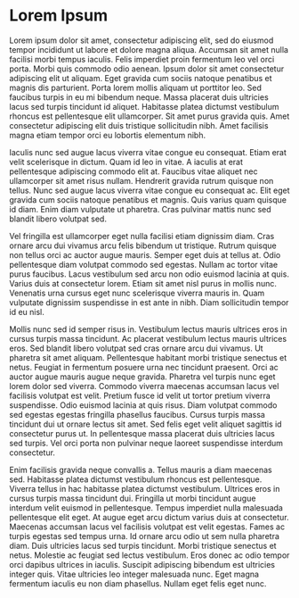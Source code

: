 # Lorem Ipsum

Lorem ipsum dolor sit amet, consectetur adipiscing elit, sed do eiusmod tempor incididunt ut labore et dolore magna aliqua. Accumsan sit amet nulla facilisi morbi tempus iaculis. Felis imperdiet proin fermentum leo vel orci porta. Morbi quis commodo odio aenean. Ipsum dolor sit amet consectetur adipiscing elit ut aliquam. Eget gravida cum sociis natoque penatibus et magnis dis parturient. Porta lorem mollis aliquam ut porttitor leo. Sed faucibus turpis in eu mi bibendum neque. Massa placerat duis ultricies lacus sed turpis tincidunt id aliquet. Habitasse platea dictumst vestibulum rhoncus est pellentesque elit ullamcorper. Sit amet purus gravida quis. Amet consectetur adipiscing elit duis tristique sollicitudin nibh. Amet facilisis magna etiam tempor orci eu lobortis elementum nibh.

Iaculis nunc sed augue lacus viverra vitae congue eu consequat. Etiam erat velit scelerisque in dictum. Quam id leo in vitae. A iaculis at erat pellentesque adipiscing commodo elit at. Faucibus vitae aliquet nec ullamcorper sit amet risus nullam. Hendrerit gravida rutrum quisque non tellus. Nunc sed augue lacus viverra vitae congue eu consequat ac. Elit eget gravida cum sociis natoque penatibus et magnis. Quis varius quam quisque id diam. Enim diam vulputate ut pharetra. Cras pulvinar mattis nunc sed blandit libero volutpat sed.

Vel fringilla est ullamcorper eget nulla facilisi etiam dignissim diam. Cras ornare arcu dui vivamus arcu felis bibendum ut tristique. Rutrum quisque non tellus orci ac auctor augue mauris. Semper eget duis at tellus at. Odio pellentesque diam volutpat commodo sed egestas. Nullam ac tortor vitae purus faucibus. Lacus vestibulum sed arcu non odio euismod lacinia at quis. Varius duis at consectetur lorem. Etiam sit amet nisl purus in mollis nunc. Venenatis urna cursus eget nunc scelerisque viverra mauris in. Quam vulputate dignissim suspendisse in est ante in nibh. Diam sollicitudin tempor id eu nisl.

Mollis nunc sed id semper risus in. Vestibulum lectus mauris ultrices eros in cursus turpis massa tincidunt. Ac placerat vestibulum lectus mauris ultrices eros. Sed blandit libero volutpat sed cras ornare arcu dui vivamus. Ut pharetra sit amet aliquam. Pellentesque habitant morbi tristique senectus et netus. Feugiat in fermentum posuere urna nec tincidunt praesent. Orci ac auctor augue mauris augue neque gravida. Pharetra vel turpis nunc eget lorem dolor sed viverra. Commodo viverra maecenas accumsan lacus vel facilisis volutpat est velit. Pretium fusce id velit ut tortor pretium viverra suspendisse. Odio euismod lacinia at quis risus. Diam volutpat commodo sed egestas egestas fringilla phasellus faucibus. Cursus turpis massa tincidunt dui ut ornare lectus sit amet. Sed felis eget velit aliquet sagittis id consectetur purus ut. In pellentesque massa placerat duis ultricies lacus sed turpis. Vel orci porta non pulvinar neque laoreet suspendisse interdum consectetur.

Enim facilisis gravida neque convallis a. Tellus mauris a diam maecenas sed. Habitasse platea dictumst vestibulum rhoncus est pellentesque. Viverra tellus in hac habitasse platea dictumst vestibulum. Ultrices eros in cursus turpis massa tincidunt dui. Fringilla ut morbi tincidunt augue interdum velit euismod in pellentesque. Tempus imperdiet nulla malesuada pellentesque elit eget. At augue eget arcu dictum varius duis at consectetur. Maecenas accumsan lacus vel facilisis volutpat est velit egestas. Fames ac turpis egestas sed tempus urna. Id ornare arcu odio ut sem nulla pharetra diam. Duis ultricies lacus sed turpis tincidunt. Morbi tristique senectus et netus. Molestie ac feugiat sed lectus vestibulum. Eros donec ac odio tempor orci dapibus ultrices in iaculis. Suscipit adipiscing bibendum est ultricies integer quis. Vitae ultricies leo integer malesuada nunc. Eget magna fermentum iaculis eu non diam phasellus. Nullam eget felis eget nunc.
